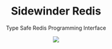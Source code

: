 <div align='center'>

<h1>Sidewinder Redis</h1>

<p>Type Safe Redis Programming Interface</p>

[<img src="https://img.shields.io/npm/v/@sidewinder/redis?label=%40sidewinder%2Fredis">](https://www.npmjs.com/package/@sidewinder/redis)

</div>
